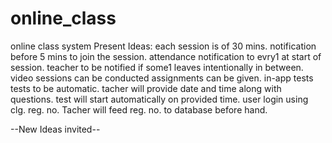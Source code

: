 # online_class
online class system
Present Ideas:
each session is of 30 mins.
notification before 5 mins to join the session.
attendance notification to evry1 at start of session.
teacher to be notified if some1 leaves intentionally in between.
video sessions can be conducted
assignments can be given.
in-app tests
tests to be automatic.
tacher will provide date and time along with questions.
test will start automatically on provided time.
user login using clg. reg. no. Tacher will feed reg. no. to database before hand.

--New Ideas invited--
